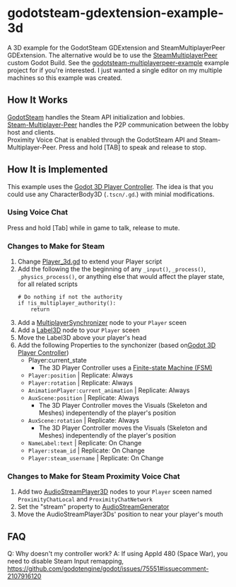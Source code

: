 # godotsteam-gdextension-example-3d
A 3D example for the GodotSteam GDExtension and SteamMultiplayerPeer GDExtension. The alternative would be to use the [SteamMultiplayerPeer](https://godotsteam.com/getting_started/what_are_you_making/#multiplayer-using-godots-multiplayerpeer-nodes) custom Godot Build. See the [godotsteam-multiplayerpeer-example](https://github.com/kirbycope/godotsteam-multiplayerpeer-example) example project for if you're interested. I just wanted a single editor on my multiple machines so this example was created.

## How It Works
[GodotSteam](https://godotsteam.com/) handles the Steam API initialization and lobbies.</br>
[Steam-Multiplayer-Peer](https://godotengine.org/asset-library/asset/2258) handles the P2P communication between the lobby host and clients.</br>
Proximity Voice Chat is enabled through the GodotSteam API and Steam-Multiplayer-Peer. Press and hold [TAB] to speak and release to stop.

## How It is Implemented
This example uses the [Godot 3D Player Controller](https://github.com/kirbycope/godot-3d-player-controller). The idea is that you could use any CharacterBody3D (`.tscn/.gd`.) with minial modifications.

### Using Voice Chat
Press and hold [Tab] while in game to talk, release to mute.

### Changes to Make for Steam
1. Change [Player_3d.gd](/scenes/main/player_3d.gd) to extend your Player script
1. Add the following the the beginning of any `_input()`, `_process()`, `_physics_process()`, or anything else that would affect the player state, for all related scripts
    ```
    # Do nothing if not the authority
    if !is_multiplayer_authority():
        return
    ```
1. Add a [MultiplayerSynchronizer](https://docs.godotengine.org/en/4.4/classes/class_multiplayersynchronizer.html) node to your `Player` sceen
1. Add a [Label3D](https://docs.godotengine.org/en/4.4/classes/class_label3d.html) node to your `Player` sceen
1. Move the Label3D above your player's head
1. Add the following Properties to the synchonizer (based on[Godot 3D Player Controller](https://github.com/kirbycope/godot-3d-player-controller))
    - Player:current_state
        - The 3D Player Controller uses a [Finite-state Machine (FSM)](https://en.wikipedia.org/wiki/Finite-state_machine)
    - `Player:position` | Replicate: Always
    - `Player:rotation` | Replicate: Always
    - `AnimationPlayer:current_animation` | Replicate: Always
    - `AuxScene:position` | Replicate: Always
        - The 3D Player Controller moves the Visuals (Skeleton and Meshes) indepentendly of the player's position
    - `AuxScene:rotation` | Replicate: Always
        - The 3D Player Controller moves the Visuals (Skeleton and Meshes) indepentendly of the player's position
    - `NameLabel:text` | Replicate: On Change
    - `Player:steam_id` | Replicate: On Change
    - `Player:steam_username` | Replicate: On Change

### Changes to Make for Steam Proximity Voice Chat
1. Add two [AudioStreamPlayer3D](https://docs.godotengine.org/en/4.4/classes/class_audiostreamplayer3d.html) nodes to your `Player` sceen named `ProximityChatLocal` and `ProximityChatNetwork`
1. Set the "stream" property to [AudioStreamGenerator](https://docs.godotengine.org/en/4.4/classes/class_audiostreamgenerator.html)
1. Move the AudioStreamPlayer3Ds' position to near your player's mouth

## FAQ
Q: Why doesn't my controller work?
A: If using AppId 480 (Space War), you need to disable Steam Input remapping, https://github.com/godotengine/godot/issues/75551#issuecomment-2107916120
